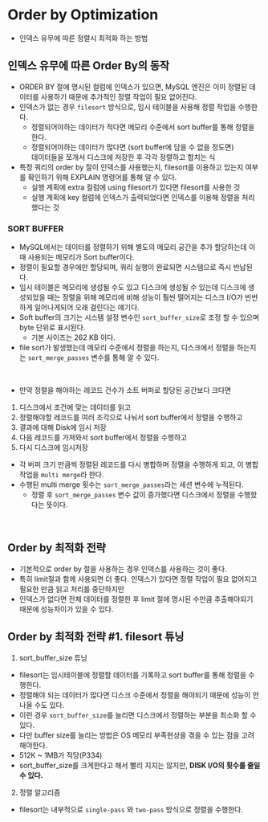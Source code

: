 #  Order by Optimization
- 인덱스 유무에 따른 정렬시 최적화 하는 방법

## 인덱스 유무에 따른 Order By의 동작
- ORDER BY 절에 명시된 컬럼에 인덱스가 있으면, MySQL 엔진은 이미 정렬된 데이터를 사용하기 때문에 추가적인 정렬 작업이 필요 없어진다.
- 인덱스가 없는 경우 `filesort` 방식으로, 임시 테이블을 사용해 정렬 작업을 수행한다.
  - 정렬되어야하는 데이터가 적다면 메모리 수준에서 sort buffer를 통해 정렬을 한다.
  - 정렬되어야하는 데이터가 많다면 (sort buffer에 담을 수 없을 정도면) <br> 데이터들을 쪼개서 디스크에 저장한 후 각각 정렬하고 합치는 식
- 특정 쿼리의 order by 절이 인덱스를 사용했는지, filesort를 이용하고 있는지 여부를 확인하기 위해 EXPLAIN 명령어를 통해 알 수 있다.
  - 실행 계획에 extra 컬럼에 using filesort가 있다면 filesort를 사용한 것
  - 실행 계획에 key 컬럼에 인덱스가 출력되었다면 인덱스를 이용해 정렬을 처리했다는 것

### SORT BUFFER
- MySQL에서는 데이터를 정렬하기 위해 별도의 메모리 공간을 추가 할당하는데 이때 사용되는 메모리가 Sort buffer이다.
- 정렬이 필요할 경우에만 할당되며, 쿼리 실행이 완료되면 시스템으로 즉시 반납된다.
- 임시 테이블은 메모리에 생성될 수도 있고 디스크에 생성될 수 있는데 디스크에 생성되었을 때는 정렬을 위해 메모리에 비해 성능이 훨씬 떨어지는 디스크 I/O가 빈번하게 일어나게되어 오래 걸린다는 얘기다.
- Soft buffer의 크기는 시스템 설정 변수인 `sort_buffer_size`로 조정 할 수 있으며 byte 단위로 표시된다.
  - 기본 사이즈는 262 KB 이다.
- file sort가 발생했는데 메모리 수준에서 정렬을 하는지, 디스크에서 정렬을 하는지는 `sort_merge_passes` 변수를 통해 알 수 있다. 

<br>

- 만약 정렬을 해야하는 레코드 건수가 소트 버퍼로 할당된 공간보다 크다면
1. 디스크에서 조건에 맞는 데이터를 읽고
2. 정렬해야할 레코드를 여러 조각으로 나눠서 sort buffer에서 정렬을 수행하고
3. 결과에 대해 Disk에 임시 저장
4. 다음 레코드를 가져와서 sort buffer에서 정렬을 수행하고
5. 다시 디스크에 임시저장

- 각 버퍼 크기 만큼씩 정렬된 레코드를 다시 병합하며 정렬을 수행하게 되고, 이 병합 작업을 `multi merge`라 한다.
- 수행된 multi merge 횟수는 `sort_merge_passes`라는 세션 변수에 누적된다.
  - 정렬 후 `sort_merge_passes` 변수 값이 증가했다면 디스크에서 정렬을 수행핬다는 뜻이다.

<br>

## Order by 최적화 전략
- 기본적으로 order by 절을 사용하는 경우 인덱스를 사용하는 것이 좋다.
- 특히 limit절과 함께 사용되면 더 좋다. 인덱스가 있다면 정렬 작업이 필요 없어지고 필요한 만큼 읽고 처리를 중단하지만
- 인덱스가 없다면 전체 데이터를 정렬한 후 limit 절에 명시된 수만큼 추출해야되기 때문에 성능차이가 있을 수 있다.

## Order by 최적화 전략 #1. filesort 튜닝
1. sort_buffer_size 튜닝
  - filesort는 임시테이블에 정렬할 데이터를 기록하고 sort buffer를 통해 정렬을 수행한다.
  - 정렬해야 되는 데이터가 많다면 디스크 수준에서 정렬을 해야되기 때문에 성능이 안나올 수도 있다.
  - 이런 경우 `sort_buffer_size`를 늘리면 디스크에서 정렬하는 부분을 최소화 할 수 있다.
  - 다만 buffer size를 늘리는 방법은 OS 메모리 부족현상을 겪을 수 있는 점을 고려해야한다.
  - 512K ~ 1MB가 적당(P334)
  - sort_buffer_size를 크게한다고 해서 빨리 지지는 않지만, **DISK I/O의 횟수를 줄일수 있다.**
   
2. 정렬 알고리즘
- filesort는 내부적으로 `single-pass` 와 `two-pass` 방식으로 정렬을 수행한다.